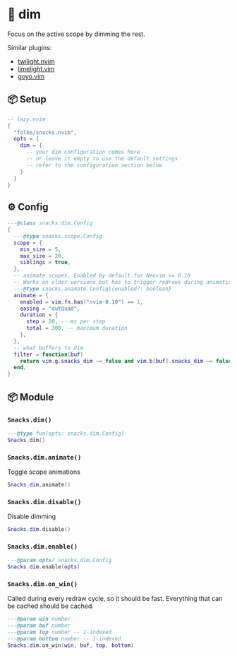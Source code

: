 # 🍿 dim

Focus on the active scope by dimming the rest.

Similar plugins:

- [twilight.nvim](https://github.com/folke/twilight.nvim)
- [limelight.vim](https://github.com/junegunn/limelight.vim)
- [goyo.vim](https://github.com/junegunn/goyo.vim)

<!-- docgen -->

## 📦 Setup

```lua
-- lazy.nvim
{
  "folke/snacks.nvim",
  opts = {
    dim = {
      -- your dim configuration comes here
      -- or leave it empty to use the default settings
      -- refer to the configuration section below
    }
  }
}
```

## ⚙️ Config

```lua
---@class snacks.dim.Config
{
  ---@type snacks.scope.Config
  scope = {
    min_size = 5,
    max_size = 20,
    siblings = true,
  },
  -- animate scopes. Enabled by default for Neovim >= 0.10
  -- Works on older versions but has to trigger redraws during animation.
  ---@type snacks.animate.Config|{enabled?: boolean}
  animate = {
    enabled = vim.fn.has("nvim-0.10") == 1,
    easing = "outQuad",
    duration = {
      step = 20, -- ms per step
      total = 300, -- maximum duration
    },
  },
  -- what buffers to dim
  filter = function(buf)
    return vim.g.snacks_dim ~= false and vim.b[buf].snacks_dim ~= false and vim.bo[buf].buftype == ""
  end,
}
```

## 📦 Module

### `Snacks.dim()`

```lua
---@type fun(opts: snacks.dim.Config)
Snacks.dim()
```

### `Snacks.dim.animate()`

Toggle scope animations

```lua
Snacks.dim.animate()
```

### `Snacks.dim.disable()`

Disable dimming

```lua
Snacks.dim.disable()
```

### `Snacks.dim.enable()`

```lua
---@param opts? snacks.dim.Config
Snacks.dim.enable(opts)
```

### `Snacks.dim.on_win()`

Called during every redraw cycle, so it should be fast.
Everything that can be cached should be cached.

```lua
---@param win number
---@param buf number
---@param top number -- 1-indexed
---@param bottom number -- 1-indexed
Snacks.dim.on_win(win, buf, top, bottom)
```
